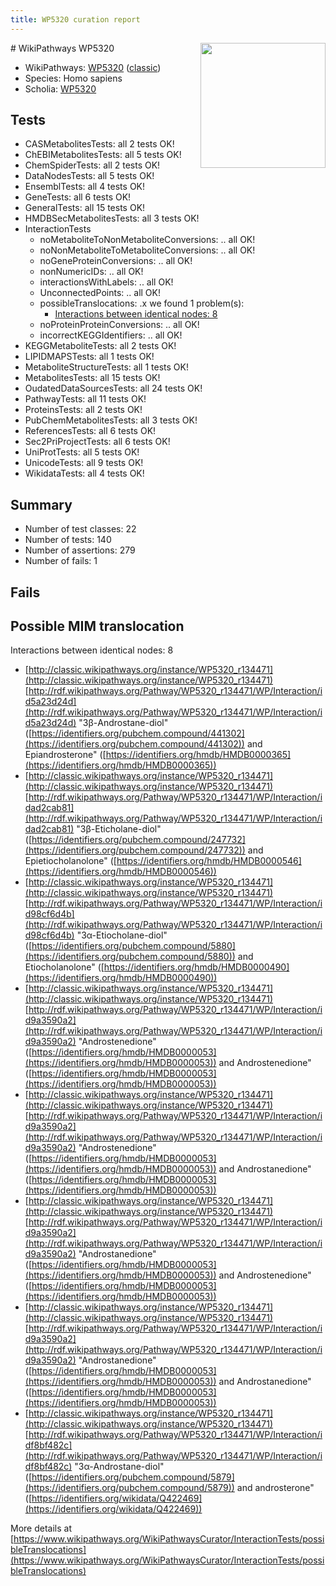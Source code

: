 ```yaml
---
title: WP5320 curation report
---
```


<img style="float: right; width: 200px" src="https://upload.wikimedia.org/wikipedia/commons/thumb/8/83/Wplogo_with_text_500.png/640px-Wplogo_with_text_500.png" />
# WikiPathways WP5320

* WikiPathways: [WP5320](https://wikipathways.org/pathways/WP5320) ([classic](https://classic.wikipathways.org/instance/WP5320))
* Species: Homo sapiens
* Scholia: [WP5320](https://scholia.toolforge.org/wikipathways/WP5320)
## Tests
* CASMetabolitesTests: all 2 tests OK!
* ChEBIMetabolitesTests: all 5 tests OK!
* ChemSpiderTests: all 2 tests OK!
* DataNodesTests: all 5 tests OK!
* EnsemblTests: all 4 tests OK!
* GeneTests: all 6 tests OK!
* GeneralTests: all 15 tests OK!
* HMDBSecMetabolitesTests: all 3 tests OK!
* InteractionTests
    * noMetaboliteToNonMetaboliteConversions: .. all OK!
    * noNonMetaboliteToMetaboliteConversions: .. all OK!
    * noGeneProteinConversions: .. all OK!
    * nonNumericIDs: .. all OK!
    * interactionsWithLabels: .. all OK!
    * UnconnectedPoints: .. all OK!
    * possibleTranslocations: .x we found 1 problem(s):
        * [Interactions between identical nodes: 8](#1c11820d)
    * noProteinProteinConversions: .. all OK!
    * incorrectKEGGIdentifiers: .. all OK!
* KEGGMetaboliteTests: all 2 tests OK!
* LIPIDMAPSTests: all 1 tests OK!
* MetaboliteStructureTests: all 1 tests OK!
* MetabolitesTests: all 15 tests OK!
* OudatedDataSourcesTests: all 24 tests OK!
* PathwayTests: all 11 tests OK!
* ProteinsTests: all 2 tests OK!
* PubChemMetabolitesTests: all 3 tests OK!
* ReferencesTests: all 6 tests OK!
* Sec2PriProjectTests: all 6 tests OK!
* UniProtTests: all 5 tests OK!
* UnicodeTests: all 9 tests OK!
* WikidataTests: all 4 tests OK!


## Summary

* Number of test classes: 22
* Number of tests: 140
* Number of assertions: 279
* Number of fails: 1

## Fails

<a name="1c11820d" />

## Possible MIM translocation

Interactions between identical nodes: 8

* [http://classic.wikipathways.org/instance/WP5320_r134471](http://classic.wikipathways.org/instance/WP5320_r134471) [http://rdf.wikipathways.org/Pathway/WP5320_r134471/WP/Interaction/id5a23d24d](http://rdf.wikipathways.org/Pathway/WP5320_r134471/WP/Interaction/id5a23d24d) "3β-Androstane-diol" ([https://identifiers.org/pubchem.compound/441302](https://identifiers.org/pubchem.compound/441302)) and 
Epiandrosterone" ([https://identifiers.org/hmdb/HMDB0000365](https://identifiers.org/hmdb/HMDB0000365))
* [http://classic.wikipathways.org/instance/WP5320_r134471](http://classic.wikipathways.org/instance/WP5320_r134471) [http://rdf.wikipathways.org/Pathway/WP5320_r134471/WP/Interaction/idad2cab81](http://rdf.wikipathways.org/Pathway/WP5320_r134471/WP/Interaction/idad2cab81) "3β-Eticholane-diol" ([https://identifiers.org/pubchem.compound/247732](https://identifiers.org/pubchem.compound/247732)) and 
Epietiocholanolone" ([https://identifiers.org/hmdb/HMDB0000546](https://identifiers.org/hmdb/HMDB0000546))
* [http://classic.wikipathways.org/instance/WP5320_r134471](http://classic.wikipathways.org/instance/WP5320_r134471) [http://rdf.wikipathways.org/Pathway/WP5320_r134471/WP/Interaction/id98cf6d4b](http://rdf.wikipathways.org/Pathway/WP5320_r134471/WP/Interaction/id98cf6d4b) "3α-Etiocholane-diol" ([https://identifiers.org/pubchem.compound/5880](https://identifiers.org/pubchem.compound/5880)) and 
Etiocholanolone" ([https://identifiers.org/hmdb/HMDB0000490](https://identifiers.org/hmdb/HMDB0000490))
* [http://classic.wikipathways.org/instance/WP5320_r134471](http://classic.wikipathways.org/instance/WP5320_r134471) [http://rdf.wikipathways.org/Pathway/WP5320_r134471/WP/Interaction/id9a3590a2](http://rdf.wikipathways.org/Pathway/WP5320_r134471/WP/Interaction/id9a3590a2) "Androstenedione" ([https://identifiers.org/hmdb/HMDB0000053](https://identifiers.org/hmdb/HMDB0000053)) and 
Androstenedione" ([https://identifiers.org/hmdb/HMDB0000053](https://identifiers.org/hmdb/HMDB0000053))
* [http://classic.wikipathways.org/instance/WP5320_r134471](http://classic.wikipathways.org/instance/WP5320_r134471) [http://rdf.wikipathways.org/Pathway/WP5320_r134471/WP/Interaction/id9a3590a2](http://rdf.wikipathways.org/Pathway/WP5320_r134471/WP/Interaction/id9a3590a2) "Androstenedione" ([https://identifiers.org/hmdb/HMDB0000053](https://identifiers.org/hmdb/HMDB0000053)) and 
Androstanedione" ([https://identifiers.org/hmdb/HMDB0000053](https://identifiers.org/hmdb/HMDB0000053))
* [http://classic.wikipathways.org/instance/WP5320_r134471](http://classic.wikipathways.org/instance/WP5320_r134471) [http://rdf.wikipathways.org/Pathway/WP5320_r134471/WP/Interaction/id9a3590a2](http://rdf.wikipathways.org/Pathway/WP5320_r134471/WP/Interaction/id9a3590a2) "Androstanedione" ([https://identifiers.org/hmdb/HMDB0000053](https://identifiers.org/hmdb/HMDB0000053)) and 
Androstenedione" ([https://identifiers.org/hmdb/HMDB0000053](https://identifiers.org/hmdb/HMDB0000053))
* [http://classic.wikipathways.org/instance/WP5320_r134471](http://classic.wikipathways.org/instance/WP5320_r134471) [http://rdf.wikipathways.org/Pathway/WP5320_r134471/WP/Interaction/id9a3590a2](http://rdf.wikipathways.org/Pathway/WP5320_r134471/WP/Interaction/id9a3590a2) "Androstanedione" ([https://identifiers.org/hmdb/HMDB0000053](https://identifiers.org/hmdb/HMDB0000053)) and 
Androstanedione" ([https://identifiers.org/hmdb/HMDB0000053](https://identifiers.org/hmdb/HMDB0000053))
* [http://classic.wikipathways.org/instance/WP5320_r134471](http://classic.wikipathways.org/instance/WP5320_r134471) [http://rdf.wikipathways.org/Pathway/WP5320_r134471/WP/Interaction/idf8bf482c](http://rdf.wikipathways.org/Pathway/WP5320_r134471/WP/Interaction/idf8bf482c) "3α-Androstane-diol" ([https://identifiers.org/pubchem.compound/5879](https://identifiers.org/pubchem.compound/5879)) and 
androsterone" ([https://identifiers.org/wikidata/Q422469](https://identifiers.org/wikidata/Q422469))


More details at [https://www.wikipathways.org/WikiPathwaysCurator/InteractionTests/possibleTranslocations](https://www.wikipathways.org/WikiPathwaysCurator/InteractionTests/possibleTranslocations)

